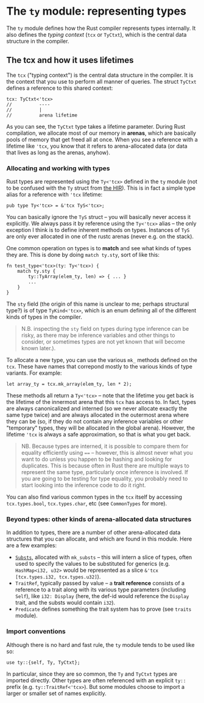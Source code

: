 # The `ty` module: representing types

The `ty` module defines how the Rust compiler represents types
internally. It also defines the *typing context* (`tcx` or `TyCtxt`),
which is the central data structure in the compiler.

## The tcx and how it uses lifetimes

The `tcx` ("typing context") is the central data structure in the
compiler. It is the context that you use to perform all manner of
queries. The struct `TyCtxt` defines a reference to this shared context:

```rust,ignore
tcx: TyCtxt<'tcx>
//          ----
//          |
//          arena lifetime
```

As you can see, the `TyCtxt` type takes a lifetime parameter.
During Rust compilation, we allocate most of our memory in
**arenas**, which are basically pools of memory that get freed all at
once. When you see a reference with a lifetime like `'tcx`,
you know that it refers to arena-allocated data (or data that lives as
long as the arenas, anyhow).

### Allocating and working with types

Rust types are represented using the `Ty<'tcx>` defined in the `ty`
module (not to be confused with the `Ty` struct from [the HIR]). This
is in fact a simple type alias for a reference with `'tcx` lifetime:

```rust,ignore
pub type Ty<'tcx> = &'tcx TyS<'tcx>;
```

[the HIR]: ./hir.html

You can basically ignore the `TyS` struct – you will basically never
access it explicitly. We always pass it by reference using the
`Ty<'tcx>` alias – the only exception I think is to define inherent
methods on types. Instances of `TyS` are only ever allocated in one of
the rustc arenas (never e.g. on the stack).

One common operation on types is to **match** and see what kinds of
types they are. This is done by doing `match ty.sty`, sort of like this:

```rust,ignore
fn test_type<'tcx>(ty: Ty<'tcx>) {
    match ty.sty {
        ty::TyArray(elem_ty, len) => { ... }
        ...
    }
}
```

The `sty` field (the origin of this name is unclear to me; perhaps
structural type?) is of type `TyKind<'tcx>`, which is an enum
defining all of the different kinds of types in the compiler.

> N.B. inspecting the `sty` field on types during type inference can be
> risky, as there may be inference variables and other things to
> consider, or sometimes types are not yet known that will become
> known later.).

To allocate a new type, you can use the various `mk_` methods defined
on the `tcx`. These have names that correpond mostly to the various kinds
of type variants. For example:

```rust,ignore
let array_ty = tcx.mk_array(elem_ty, len * 2);
```

These methods all return a `Ty<'tcx>` – note that the lifetime you
get back is the lifetime of the innermost arena that this `tcx` has
access to. In fact, types are always canonicalized and interned (so we
never allocate exactly the same type twice) and are always allocated
in the outermost arena where they can be (so, if they do not contain
any inference variables or other "temporary" types, they will be
allocated in the global arena). However, the lifetime `'tcx` is always
a safe approximation, so that is what you get back.

> NB. Because types are interned, it is possible to compare them for
> equality efficiently using `==` – however, this is almost never what
> you want to do unless you happen to be hashing and looking for
> duplicates. This is because often in Rust there are multiple ways to
> represent the same type, particularly once inference is involved. If
> you are going to be testing for type equality, you probably need to
> start looking into the inference code to do it right.

You can also find various common types in the `tcx` itself by accessing
`tcx.types.bool`, `tcx.types.char`, etc (see `CommonTypes` for more).

### Beyond types: other kinds of arena-allocated data structures

In addition to types, there are a number of other arena-allocated data
structures that you can allocate, and which are found in this
module. Here are a few examples:

- [`Substs`][subst], allocated with `mk_substs` – this will intern a slice of
  types, often used to specify the values to be substituted for generics
  (e.g. `HashMap<i32, u32>` would be represented as a slice
  `&'tcx [tcx.types.i32, tcx.types.u32]`).
- `TraitRef`, typically passed by value – a **trait reference**
  consists of a reference to a trait along with its various type
  parameters (including `Self`), like `i32: Display` (here, the def-id
  would reference the `Display` trait, and the substs would contain
  `i32`).
- `Predicate` defines something the trait system has to prove (see `traits`
  module).

[subst]: ./kinds.html#subst

### Import conventions

Although there is no hard and fast rule, the `ty` module tends to be used like
so:

```rust,ignore
use ty::{self, Ty, TyCtxt};
```

In particular, since they are so common, the `Ty` and `TyCtxt` types
are imported directly. Other types are often referenced with an
explicit `ty::` prefix (e.g. `ty::TraitRef<'tcx>`). But some modules
choose to import a larger or smaller set of names explicitly.
